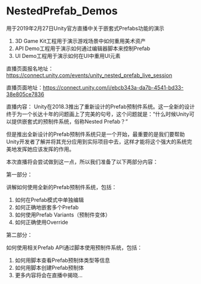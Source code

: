 # NestedPrefab_Demos
用于2019年2月27日Unity官方直播中关于嵌套式Prefabs功能的演示

1. 3D Game Kit工程用于演示游戏场景中如何重用美术资产
2. API Demo工程用于演示如何通过编辑器脚本来控制Prefab
3. UI Demo工程用于演示如何在UI中重用UI元素

直播页面报名地址：https://connect.unity.com/events/unity_nested_prefab_live_session

直播页面地址：https://connect.unity.com/i/ebcb343a-da7b-4541-bd33-38e805ce7836

直播内容：
Unity在2018.3推出了重新设计的Prefab预制件系统。这一全新的设计终于为一个长达十年的问题画上了完美的句号，这个问题就是：“什么时候Unity可以提供嵌套式的预制件系统，俗称Nested Prefab？”

但是推出全新设计的Prefab预制件系统只是一个开始，最重要的是我们要帮助Unity开发者了解并将其充分应用到实际项目中去，这样才能将这个强大的系统完美地发挥她应该发挥的作用。

本次直播将会尝试做到这一点，所以我们准备了以下两部分内容：

第一部分：

讲解如何使用全新的Prefab预制件系统，包括：
1.	如何在Prefab模式中单独编辑
2.	如何正确地嵌套多个Prefab
3.	如何使用Prefab Variants（预制件变体）
4.	如何正确使用Override

第二部分：

如何使用相关Prefab API通过脚本使用预制件系统，包括：
1.	如何用脚本查看Prefab预制体类型等信息
2.	如何用脚本创建Prefab预制体
3.	更多内容将会在直播中揭晓…
